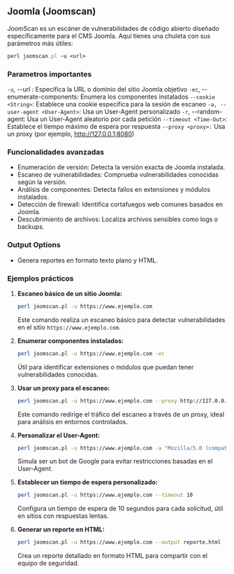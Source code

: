 ## Joomla (Joomscan)

JoomScan es un escáner de vulnerabilidades de código abierto diseñado específicamente para el CMS Joomla. Aquí tienes una chuleta con sus parámetros más útiles:

```ruby
perl joomscan.pl -u <url>
```

### Parametros importantes

`-u`, --url <URL>: Especifica la URL o dominio del sitio Joomla objetivo
`-ec`, --enumerate-components: Enumera los componentes instalados
`--cookie <String>`: Establece una cookie específica para la sesión de escaneo
`-a, --user-agent <User-Agent>`: Usa un User-Agent personalizado
`-r`, --random-agent: Usa un User-Agent aleatorio por cada petición
`--timeout <Time-Out>`: Establece el tiempo máximo de espera por respuesta
`--proxy <proxy>:` Usa un proxy (por ejemplo, http://127.0.0.1:8080)

### Funcionalidades avanzadas
- Enumeración de versión: Detecta la versión exacta de Joomla instalada.
- Escaneo de vulnerabilidades: Comprueba vulnerabilidades conocidas según la versión.
- Análisis de componentes: Detecta fallos en extensiones y módulos instalados.
- Detección de firewall: Identifica cortafuegos web comunes basados en Joomla.
- Descubrimiento de archivos: Localiza archivos sensibles como logs o backups.

### Output Options
- Genera reportes en formato texto plano y HTML.

### Ejemplos prácticos

1. **Escaneo básico de un sitio Joomla:**
   ```bash
   perl joomscan.pl -u https://www.ejemplo.com
   ```
   Este comando realiza un escaneo básico para detectar vulnerabilidades en el sitio `https://www.ejemplo.com`.

2. **Enumerar componentes instalados:**
   ```bash
   perl joomscan.pl -u https://www.ejemplo.com -ec
   ```
   Útil para identificar extensiones o módulos que puedan tener vulnerabilidades conocidas.

3. **Usar un proxy para el escaneo:**
   ```bash
   perl joomscan.pl -u https://www.ejemplo.com --proxy http://127.0.0.1:8080
   ```
   Este comando redirige el tráfico del escaneo a través de un proxy, ideal para análisis en entornos controlados.

4. **Personalizar el User-Agent:**
   ```bash
   perl joomscan.pl -u https://www.ejemplo.com -a "Mozilla/5.0 (compatible; Googlebot/2.1; +http://www.google.com/bot.html)"
   ```
   Simula ser un bot de Google para evitar restricciones basadas en el User-Agent.

5. **Establecer un tiempo de espera personalizado:**
   ```bash
   perl joomscan.pl -u https://www.ejemplo.com --timeout 10
   ```
   Configura un tiempo de espera de 10 segundos para cada solicitud, útil en sitios con respuestas lentas.

6. **Generar un reporte en HTML:**
   ```bash
   perl joomscan.pl -u https://www.ejemplo.com --output reporte.html
   ```
   Crea un reporte detallado en formato HTML para compartir con el equipo de seguridad.